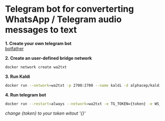 # Telegram bot for converterting WhatsApp / Telegram audio messages to text 

**1. Create your own telegram bot<br/>**
[botfather](https://t.me/botfather)

**2. Create an user-defined bridge network**<br/>
```bash
docker network create wa2txt
```

**3. Run Kaldi**<br/>
```bash
docker run --network=wa2txt -p 2700:2700 --name kaldi -d alphacep/kaldi-ru:latest
```

**4. Run telegram bot**<br/>
```bash
docker run --restart=always --network=wa2txt -e TG_TOKEN={token} -e WS_URL=ws://kaldi:2700 --name wa2txt -d zzzubalex/wa2txt:latest
```

_change {token} to your token witout '{}'_